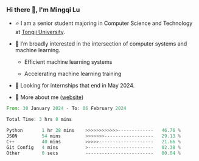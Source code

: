 ### Hi there 👋, I'm Mingqi Lu

- :star: I am a senior student majoring in Computer Science and Technology at [Tongji University](https://en.tongji.edu.cn/p/#/).

- :thinking: I’m broadly interested in the intersection of computer systems and machine learning.

  - Efficient machine learning systems

  - Accelerating machine learning training

- :seedling: Looking for internships that end in May 2024.

- 💬 More about me ([website](https://lmqqqqqq.github.io/))

<!--START_SECTION:waka-->

```rust
From: 30 January 2024 - To: 06 February 2024

Total Time: 3 hrs 8 mins

Python       1 hr 28 mins    >>>>>>>>>>>>-------------   46.76 %
JSON         54 mins         >>>>>>>------------------   29.13 %
C++          40 mins         >>>>>--------------------   21.66 %
Git Config   4 mins          >------------------------   02.38 %
Other        0 secs          -------------------------   00.04 %
```

<!--END_SECTION:waka-->

